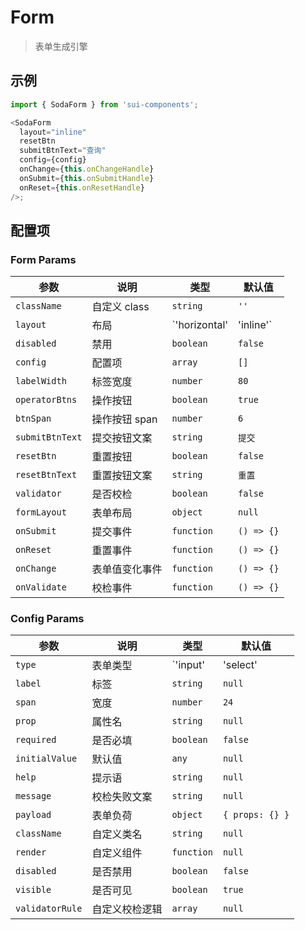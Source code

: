 # Form

> 表单生成引擎

## 示例

```javascript
import { SodaForm } from 'sui-components';

<SodaForm
  layout="inline"
  resetBtn
  submitBtnText="查询"
  config={config}
  onChange={this.onChangeHandle}
  onSubmit={this.onSubmitHandle}
  onReset={this.onResetHandle}
/>;
```

## 配置项

### Form Params

| 参数            | 说明           | 类型                    | 默认值         |
| --------------- | -------------- | ----------------------- | -------------- |
| `className`     | 自定义 class   | `string`                | `''`           |
| `layout`        | 布局           | `'horizontal'|'inline'` | `'horizontal'` |
| `disabled`      | 禁用           | `boolean`               | `false`        |
| `config`        | 配置项         | `array`                 | `[]`           |
| `labelWidth`    | 标签宽度       | `number`                | `80`           |
| `operatorBtns`  | 操作按钮       | `boolean`               | `true`         |
| `btnSpan`       | 操作按钮 span  | `number`                | `6`            |
| `submitBtnText` | 提交按钮文案   | `string`                | `提交`         |
| `resetBtn`      | 重置按钮       | `boolean`               | `false`        |
| `resetBtnText`  | 重置按钮文案   | `string`                | `重置`         |
| `validator`     | 是否校检       | `boolean`               | `false`        |
| `formLayout`    | 表单布局       | `object`                | `null`         |
| `onSubmit`      | 提交事件       | `function`              | `() => {}`     |
| `onReset`       | 重置事件       | `function`              | `() => {}`     |
| `onChange`      | 表单值变化事件 | `function`              | `() => {}`     |
| `onValidate`    | 校检事件       | `function`              | `() => {}`     |

### Config Params

| 参数            | 说明           | 类型                                                   | 默认值          |
| --------------- | -------------- | ------------------------------------------------------ | --------------- |
| `type`          | 表单类型       | `'input'|'select'| 'date'|'checkbox'|'radio'|'upload'` | `''`            |
| `label`         | 标签           | `string`                                               | `null`          |
| `span`          | 宽度           | `number`                                               | `24`            |
| `prop`          | 属性名         | `string`                                               | `null`          |
| `required`      | 是否必填       | `boolean`                                              | `false`         |
| `initialValue`  | 默认值         | `any`                                                  | `null`          |
| `help`          | 提示语         | `string`                                               | `null`          |
| `message`       | 校检失败文案   | `string`                                               | `null`          |
| `payload`       | 表单负荷       | `object`                                               | `{ props: {} }` |
| `className`     | 自定义类名     | `string`                                               | `null`          |
| `render`        | 自定义组件     | `function`                                             | `null`          |
| `disabled`      | 是否禁用       | `boolean`                                              | `false`         |
| `visible`       | 是否可见       | `boolean`                                              | `true`          |
| `validatorRule` | 自定义校检逻辑 | `array`                                                | `null`          |
